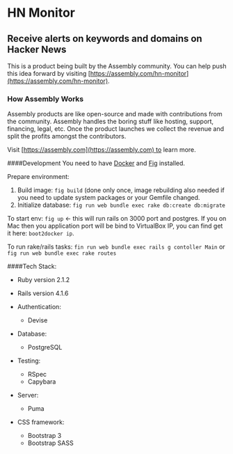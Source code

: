 # HN Monitor

## Receive alerts on keywords and domains on Hacker News

This is a product being built by the Assembly community. You can help push this idea forward by visiting [https://assembly.com/hn-monitor](https://assembly.com/hn-monitor).

### How Assembly Works

Assembly products are like open-source and made with contributions from the community. Assembly handles the boring stuff like hosting, support, financing, legal, etc. Once the product launches we collect the revenue and split the profits amongst the contributors.

Visit [https://assembly.com](https://assembly.com) to learn more.

####Development
You need to have [Docker](https://www.docker.com/) and [Fig](http://www.fig.sh/) installed.

Prepare environment:
1. Build image: `fig build` (done only once, image rebuilding also needed if you need to update system packages or your Gemfile changed.
2. Initialize database: `fig run web bundle exec rake db:create db:migrate`

To start env: `fig up` <- this will run rails on 3000 port and postgres.
If you on Mac then you application port will be bind to VirtualBox IP, you can find get it here: `boot2docker ip`.

To run rake/rails tasks: `fin run web bundle exec rails g contoller Main` or `fig run web bundle exec rake routes`

####Tech Stack:
- Ruby version 2.1.2
- Rails version 4.1.6

- Authentication:
  - Devise

- Database:
  - PostgreSQL

- Testing:
  - RSpec
  - Capybara

- Server:
  - Puma

- CSS framework:
  - Bootstrap 3
  - Bootstrap SASS


